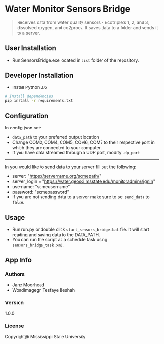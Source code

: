 # Water Monitor Sensors Bridge

> Receives data from water quality sensors - Ecotriplets 1, 2, and 3, dissolved oxygen, and co2procv.
> It saves data to a folder and sends it to a server.
>
>
## User Installation

- Run SensorsBridge.exe located in `dist` folder of the repository.  


## Developer Installation

- Install Python 3.6 

``` bash
# Install dependencies
pip install -r requirements.txt

```

Configuration
---
In config.json set:
- `data_path` to your preferred output location
- Change COM3, COM4, COM5, COM6, COM7 to their respective port in which they are connected to your computer.
- If you have data streamed through a UDP port, modify `udp_port`
---
In you would like to send data to your server fill out the following:

- server: "https://servername.org/somepath/"
- server_login = "https://water.geosci.msstate.edu/monitoradmin/signin"
- username: "someusername"
- password: "somepassword"
- If you are not sending data to a server make sure to set `send_data` to `false`.

Usage
---
- Run run.py or double click `start_sensors_bridge.bat` file. It will start reading and saving data to the DATA_PATH.
- You can run the script as a schedule task using `sensors_bridge_task.xml`.

## App Info

### Authors
- Jane Moorhead
- Wondimagegn Tesfaye Beshah

### Version

1.0.0

### License

Copyright@ Mississippi State University
